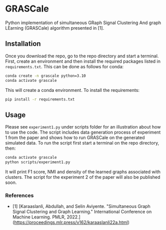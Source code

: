 # GRASCale

Python implementation of simultaneous GRaph Signal Clustering And graph LEarning (GRASCale) algorithm presented in [1]. 

## Installation
Once you download the repo, go to the repo directory and start a terminal. First, create an 
environment and then install the required packages listed in `requirements.txt`. This can be done as
follows for conda:
```sh
conda create -n grascale python=3.10
conda activate grascale
```
This will create a conda environment. To install the requirements:
```sh
pip install -r requirements.txt
```

## Usage 
Please see `experiment1.py` under scripts folder for an illustration about how to use the code. 
The script includes data generation process of experiment 1 from the paper and shows how to run 
GRASCale on the generated simulated data. To run the script first start a terminal on the repo 
directory, then:
```sh
conda activate grascale
python scripts/experiment1.py
```
It will print F1 score, NMI and density of the learned graphs associated with clusters. 
The script for the experiment 2 of the paper will also be published soon. 

### References
  - [1] [Karaaslanli, Abdullah, and Selin Aviyente. "Simultaneous Graph Signal Clustering and Graph Learning." International Conference on Machine Learning. PMLR, 2022.] (https://proceedings.mlr.press/v162/karaaslanli22a.html)
